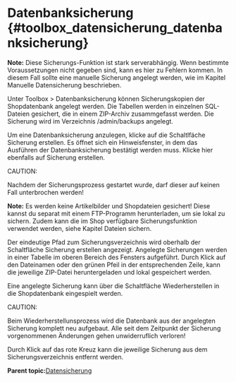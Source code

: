 # Datenbanksicherung {#toolbox_datensicherung_datenbanksicherung}

**Note:** Diese Sicherungs-Funktion ist stark serverabhängig. Wenn bestimmte Voraussetzungen nicht gegeben sind, kann es hier zu Fehlern kommen. In diesem Fall sollte eine manuelle Sicherung angelegt werden, wie im Kapitel Manuelle Datensicherung beschrieben.

Unter Toolbox \> Datenbanksicherung können Sicherungskopien der Shopdatenbank angelegt werden. Die Tabellen werden in einzelnen SQL-Dateien gesichert, die in einem ZIP-Archiv zusammgefasst werden. Die Sicherung wird im Verzeichnis /admin/backups angelegt.

Um eine Datenbanksicherung anzulegen, klicke auf die Schaltlfäche Sicherung erstellen. Es öffnet sich ein Hinweisfenster, in dem das Ausführen der Datenbanksicherung bestätigt werden muss. Klicke hier ebenfalls auf Sicherung erstellen.

CAUTION:

Nachdem der Sicherungsprozess gestartet wurde, darf dieser auf keinen Fall unterbrochen werden!

**Note:** Es werden keine Artikelbilder und Shopdateien gesichert! Diese kannst du separat mit einem FTP-Programm herunterladen, um sie lokal zu sichern. Zudem kann die im Shop verfügbare Sicherungsfunktion verwendet werden, siehe Kapitel Dateien sichern.

Der eindeutige Pfad zum Sicherungsverzeichnis wird oberhalb der Schaltfläche Sicherung erstellen angezeigt. Angelegte Sicherungen werden in einer Tabelle im oberen Bereich des Fensters aufgeführt. Durch Klick auf den Dateinamen oder den grünen Pfeil in der entsprechenden Zeile, kann die jeweilige ZIP-Datei heruntergeladen und lokal gespeichert werden.

Eine angelegte Sicherung kann über die Schaltfläche Wiederherstellen in die Shopdatenbank eingespielt werden.

CAUTION:

Beim Wiederherstellunsprozess wird die Datenbank aus der angelegten Sicherung komplett neu aufgebaut. Alle seit dem Zeitpunkt der Sicherung vorgenommenen Änderungen gehen unwiderruflich verloren!

Durch Klick auf das rote Kreuz kann die jeweilige Sicherung aus dem Sicherungsverzeichnis entfernt werden.

**Parent topic:**[Datensicherung](9_4_Datensicherung.md)

